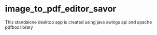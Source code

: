 # image_to_pdf_editor_savor
This standalone desktop app is created using java swings api and apache pdfbox library 
